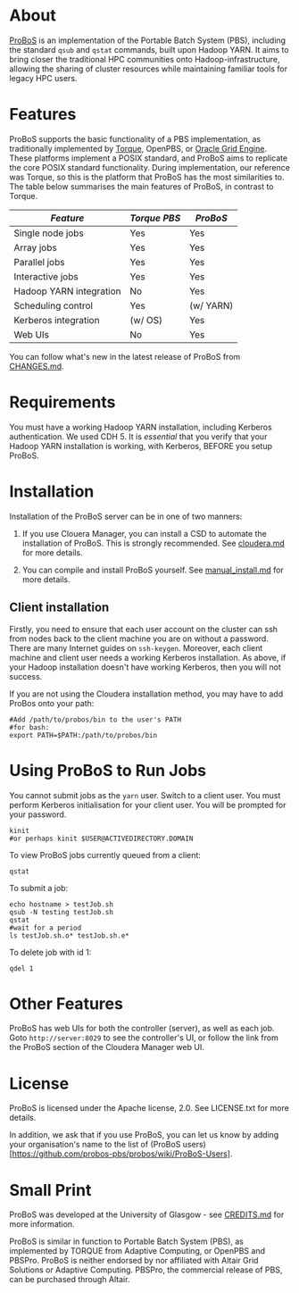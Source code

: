 
# About

[ProBoS](https://probos-pbs.github.io) is an implementation of the Portable Batch System (PBS), including the standard `qsub` and `qstat` commands, built upon Hadoop YARN. It aims to bring closer the traditional HPC communities onto Hadoop-infrastructure, allowing the sharing of cluster resources while maintaining familiar tools for legacy HPC users.

# Features

ProBoS supports the basic functionality of a PBS implementation, as traditionally implemented by [Torque](http://www.adaptivecomputing.com/products/open-source/torque/), OpenPBS, or [Oracle Grid Engine](http://gridscheduler.sourceforge.net). These platforms implement a POSIX standard, and ProBoS aims to replicate the core POSIX standard functionality. During implementation, our reference was Torque, so this is the platform that ProBoS has the most similarities to. The table below summarises the main features of ProBoS, in contrast to Torque.

| _Feature_ | _Torque PBS_ | _ProBoS_ |
|---------|------------|------|
| Single node jobs | Yes | Yes |
| Array jobs | Yes | Yes |
| Parallel jobs | Yes | Yes |
| Interactive jobs | Yes | Yes |
| Hadoop YARN integration | No | Yes |
| Scheduling control | Yes | (w/ YARN) |
| Kerberos integration | (w/ OS) | Yes |
| Web UIs | No | Yes |

You can follow what's new in the latest release of ProBoS from [CHANGES.md](CHANGES.md).

# Requirements

You must have a working Hadoop YARN installation, including Kerberos authentication. We used CDH 5. It is _essential_ that you verify that your Hadoop YARN installation is working, with Kerberos, BEFORE you setup ProBoS.

# Installation

Installation of the ProBoS server can be in one of two manners:

 1. If you use Clouera Manager, you can install a CSD to automate the installation of ProBoS. This is strongly recommended. See [cloudera.md](cloudera.md) for more details.

 2. You can compile and install ProBoS yourself. See [manual_install.md](manual_install.md) for more details.


## Client installation
Firstly, you need to ensure that each user account on the cluster can ssh from nodes back to the client machine you are on without a password. There are many Internet guides on `ssh-keygen`. Moreover, each client machine and client user needs a working Kerberos installation. As above, if your Hadoop installation doesn't have working Kerberos, then you will not success.  

If you are not using the Cloudera installation method, you may have to add ProBos onto your path:

	#Add /path/to/probos/bin to the user's PATH
	#for bash:
	export PATH=$PATH:/path/to/probos/bin

# Using ProBoS to Run Jobs

You cannot submit jobs as the `yarn` user. Switch to a client user. You must perform Kerberos initialisation for your client user. You will be prompted for your password.

	kinit
	#or perhaps kinit $USER@ACTIVEDIRECTORY.DOMAIN

To view ProBoS jobs currently queued from a client:

	qstat

To submit a job:

	echo hostname > testJob.sh
	qsub -N testing testJob.sh
	qstat
	#wait for a period
	ls testJob.sh.o* testJob.sh.e*

To delete job with id 1:

	qdel 1

# Other Features

ProBoS has web UIs for both the controller (server), as well as each job. Goto `http://server:8029` to see the controller's UI, or follow the link from the ProBoS section of the Cloudera Manager web UI.

# License

ProBoS is licensed under the Apache license, 2.0. See LICENSE.txt for more details.

In addition, we ask that if you use ProBoS, you can let us know by adding your organisation's name to the list of (ProBoS users)[https://github.com/probos-pbs/probos/wiki/ProBoS-Users].

# Small Print

ProBoS was developed at the University of Glasgow - see [CREDITS.md](CREDITS.md) for more information.

ProBoS is similar in function to Portable Batch System (PBS), as implemented by TORQUE from Adaptive Computing, or OpenPBS and PBSPro. ProBoS is neither endorsed by nor affiliated with Altair Grid Solutions or Adaptive Computing. PBSPro, the commercial release of PBS, can be purchased through Altair.
